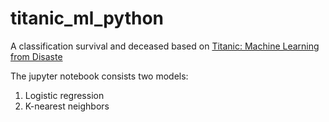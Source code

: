 # titanic_ml_python

A classification survival and deceased based on [Titanic: Machine Learning from Disaste](https://www.kaggle.com/c/titanic/overview/description)

The jupyter notebook consists two models:
1. Logistic regression
2. K-nearest neighbors
